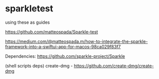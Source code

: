 # sparkletest

using these as guides

https://github.com/matteospada/Sparkle-test

https://medium.com/@matteospada.m/how-to-integrate-the-sparkle-framework-into-a-swiftui-app-for-macos-98ca029f83f7

Dependencies: https://github.com/sparkle-project/Sparkle

(shell scripts deps) create-dmg - https://github.com/create-dmg/create-dmg